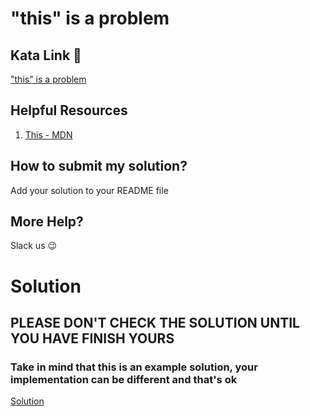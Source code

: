 # "this" is a problem

## Kata Link 🥋

["this" is a problem](https://www.codewars.com/kata/547c71fdc5b2b38db1000098)

## Helpful Resources

1. [This - MDN](https://developer.mozilla.org/es/docs/Web/JavaScript/Reference/Operators/this)

## How to submit my solution?

Add your solution to your README file

## More Help?

Slack us 😉

# Solution

## PLEASE DON'T CHECK THE SOLUTION UNTIL YOU HAVE FINISH YOURS

### Take in mind that this is an example solution, your implementation can be different and that's ok

[Solution](../sol)
